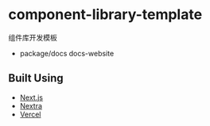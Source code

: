 # component-library-template

组件库开发模板

- package/docs docs-website
## Built Using

- [Next.js](https://nextjs.org?utm_source=swc)
- [Nextra](https://nextra.vercel.app)
- [Vercel](https://vercel.com?utm_source=swc)
